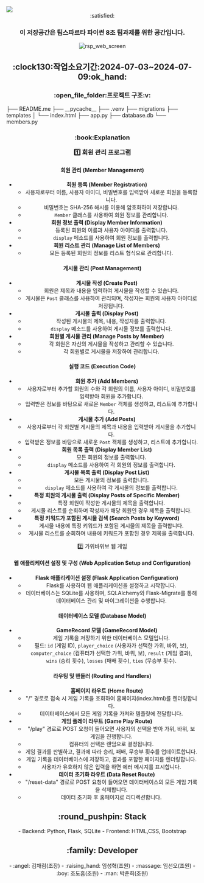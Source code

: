 <img src="https://capsule-render.vercel.app/api?type=waving&color=BDBDC8&height=150&section=header" />
<div align=center>:satisfied:<h3>이 저장공간은 팀스파르타 파이썬 8조 팀과제를 위한 공간입니다.</h3>

![rsp_web_screen](https://github.com/chaerimkim21/team8_python_project/assets/90311848/4c240cdf-2ca3-48de-b694-403159804a1d)

<h2>:clock130:작업소요기간:2024-07-03~2024-07-09:ok_hand:</h2>

<h3>:open_file_folder:프로젝트 구조:v:</h3>
</div>
├── README.me
├── __pycache__
├── .venv
├── migrations
├── templates
│   └── index.html
├── app.py
├── database.db
└── members.py

 <div align=center>
<h3>:book:Explanation
    
:one: 회원 관리 프로그램

#### 회원 관리 (Member Management)

- **회원 등록 (Member Registration)**
    - 사용자로부터 이름, 사용자 아이디, 비밀번호를 입력받아 새로운 회원을 등록합니다.
    - 비밀번호는 SHA-256 해시를 이용해 암호화하여 저장합니다.
    - `Member` 클래스를 사용하여 회원 정보를 관리합니다.
- **회원 정보 출력 (Display Member Information)**
    - 등록된 회원의 이름과 사용자 아이디를 출력합니다.
    - `display` 메소드를 사용하여 회원 정보를 출력합니다.
- **회원 리스트 관리 (Manage List of Members)**
    - 모든 등록된 회원의 정보를 리스트 형식으로 관리합니다.

#### 게시물 관리 (Post Management)

- **게시물 작성 (Create Post)**
    - 회원은 제목과 내용을 입력하여 게시물을 작성할 수 있습니다.
    - 게시물은 `Post` 클래스를 사용하여 관리되며, 작성자는 회원의 사용자 아이디로 저장됩니다.
- **게시물 출력 (Display Post)**
    - 작성된 게시물의 제목, 내용, 작성자를 출력합니다.
    - `display` 메소드를 사용하여 게시물 정보를 출력합니다.
- **회원별 게시물 관리 (Manage Posts by Member)**
    - 각 회원은 자신의 게시물을 작성하고 관리할 수 있습니다.
    - 각 회원별로 게시물을 저장하여 관리합니다.

#### 실행 코드 (Execution Code)

- **회원 추가 (Add Members)**
    - 사용자로부터 추가할 회원의 수와 각 회원의 이름, 사용자 아이디, 비밀번호를 입력받아 회원을 추가합니다.
    - 입력받은 정보를 바탕으로 새로운 `Member` 객체를 생성하고, 리스트에 추가합니다.
- **게시물 추가 (Add Posts)**
    - 사용자로부터 각 회원별 게시물의 제목과 내용을 입력받아 게시물을 추가합니다.
    - 입력받은 정보를 바탕으로 새로운 `Post` 객체를 생성하고, 리스트에 추가합니다.
- **회원 목록 출력 (Display Member List)**
    - 모든 회원의 정보를 출력합니다.
    - `display` 메소드를 사용하여 각 회원의 정보를 출력합니다.
- **게시물 목록 출력 (Display Post List)**
    - 모든 게시물의 정보를 출력합니다.
    - `display` 메소드를 사용하여 각 게시물의 정보를 출력합니다.
- **특정 회원의 게시물 출력 (Display Posts of Specific Member)**
    - 특정 회원이 작성한 게시물의 제목을 출력합니다.
    - 게시물 리스트를 순회하며 작성자가 해당 회원인 경우 제목을 출력합니다.
- **특정 키워드가 포함된 게시물 검색 (Search Posts by Keyword)**
    - 게시물 내용에 특정 키워드가 포함된 게시물의 제목을 출력합니다.
    - 게시물 리스트를 순회하며 내용에 키워드가 포함된 경우 제목을 출력합니다.


:two: 가위바위보 웹 게임
#### 웹 애플리케이션 설정 및 구성 (Web Application Setup and Configuration)

- **Flask 애플리케이션 설정 (Flask Application Configuration)**
    - Flask를 사용하여 웹 애플리케이션을 설정하고 시작합니다.
    - 데이터베이스는 SQLite를 사용하며, SQLAlchemy와 Flask-Migrate를 통해 데이터베이스 관리 및 마이그레이션을 수행합니다.

#### 데이터베이스 모델 (Database Model)

- **GameRecord 모델 (GameRecord Model)**
    - 게임 기록을 저장하기 위한 데이터베이스 모델입니다.
    - 필드: `id` (게임 ID), `player_choice` (사용자가 선택한 가위, 바위, 보), `computer_choice` (컴퓨터가 선택한 가위, 바위, 보), `result` (게임 결과), `wins` (승리 횟수), `losses` (패배 횟수), `ties` (무승부 횟수).

#### 라우팅 및 핸들러 (Routing and Handlers)

- **홈페이지 라우트 (Home Route)**
    - "/" 경로로 접속 시 게임 기록을 조회하여 홈페이지(index.html)를 렌더링합니다.
    - 데이터베이스에서 모든 게임 기록을 가져와 템플릿에 전달합니다.
- **게임 플레이 라우트 (Game Play Route)**
    - "/play" 경로로 POST 요청이 들어오면 사용자의 선택을 받아 가위, 바위, 보 게임을 진행합니다.
    - 컴퓨터의 선택은 랜덤으로 결정됩니다.
    - 게임 결과를 판별하고, 결과에 따라 승리, 패배, 무승부 횟수를 업데이트합니다.
    - 게임 기록을 데이터베이스에 저장하고, 결과를 포함한 페이지를 렌더링합니다.
    - 사용자가 유효하지 않은 입력을 하면 에러 메시지를 표시합니다.
- **데이터 초기화 라우트 (Data Reset Route)**
    - "/reset-data" 경로로 POST 요청이 들어오면 데이터베이스의 모든 게임 기록을 삭제합니다.
    - 데이터 초기화 후 홈페이지로 리디렉션합니다.


<h2>:round_pushpin: Stack</h2>
- Backend: Python, Flask, SQLite
- Frontend: HTML,CSS, Bootstrap

<h2>:family: Developer </h2>
- :angel: 김채림(조장)
- :raising_hand: 임성혁(조원)
- :massage: 임선오(조원)
- :boy: 조도흠(조원)
- :man: 박준희(조원)

</div>
